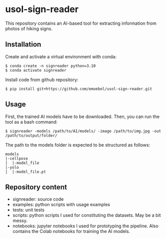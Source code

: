 # usol-sign-reader

This repository contains an AI-based tool for extracting information from photos of hiking signs.

## Installation
Create and activate a virtual environment with conda:
```
$ conda create -n signreader python=3.10
$ conda activate signreader
```
Install code from github repository:
```
$ pip install git+https://github.com/emoebel/usol-sign-reader.git
```

## Usage

First, the trained AI models have to be downloaded. Then, you can run the tool as a bash command:

```
$ signreader -models /path/to/AI/models/ -image /path/to/img.jpg -out /path/to/output/folder/
```

The path to the models folder is expected to be structured as follows:
```
models
|-cellpose
|  |-model_file
|-yolo
|  |-model_file.pt
```

## Repository content
- signreader: source code
- examples: python scripts with usage examples
- tests: unit tests
- scripts: python scripts I used for constituting the datasets. May be a bit messy.
- notebooks: jupyter notebooks I used for prototyping the pipeline. Also contains the Colab notebooks for training the AI models.